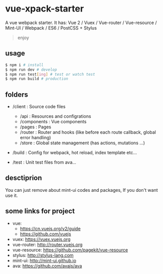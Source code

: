 # vue-xpack-starter
A vue webpack starter.
It has: Vue 2 / Vuex / Vue-router / Vue-resource / Mint-UI / Webpack / ES6 / PostCSS + Stylus
> enjoy

## usage

```bash
$ npm i # install
$ npm run dev # develop
$ npm run test[ing] # test or watch test
$ npm run build # production
```

## folders
* /client : Source code files
  * /api : Resources and configrations
  * /components : Vue components
  * /pages : Pages
  * /router : Router and hooks (like before each route callback, global error handling)
  * /store : Global state management (has actions, mutations ...)

* /build : Config for webpack, hot reload, index template etc...

* /test : Unit test files from ava...

## desctiprion
You can just remove about mint-ui codes and packages, If you don't want use it.

## some links for project
* vue:
  * https://cn.vuejs.org/v2/guide
  * https://github.com/vuejs
* vuex: https://vuex.vuejs.org
* vue-router: http://router.vuejs.org
* vue-resource: https://github.com/pagekit/vue-resource
* stylus: http://stylus-lang.com
* mint-ui: http://mint-ui.github.io
* ava: https://github.com/avajs/ava


